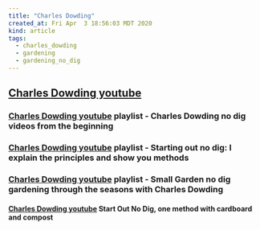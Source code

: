 ```yaml
---
title: "Charles Dowding"
created_at: Fri Apr  3 18:56:03 MDT 2020
kind: article
tags:
  - charles_dowding
  - gardening
  - gardening_no_dig
---
```


<h2>
  <a href="https://www.youtube.com/channel/UCB1J6siDdmhwah7q0O2WJBg/featured" target="_blank">Charles Dowding youtube</a>
</h2>

<h3>
  <a href="https://www.youtube.com/playlist?list=PL7WDfop74y-kJ5T1v-mIpF1uxd-_SZrYE" target="_blank">Charles Dowding youtube</a>
  playlist - Charles Dowding no dig videos from the beginning
</h3>

<h3>
  <a href="https://www.youtube.com/playlist?list=PL7WDfop74y-m0iLxmmjlmr_ZGBFvurzxV" target="_blank">Charles Dowding youtube</a>
  playlist - Starting out no dig: I explain the principles and show you methods
</h3>

<h3>
  <a href="https://www.youtube.com/playlist?list=PL7WDfop74y-njULr-6gXPcfyF_VHS4mm5" target="_blank">Charles Dowding youtube</a>
  playlist - Small Garden no dig gardening through the seasons with Charles Dowding
</h3>

<h4>
  <a href="https://www.youtube.com/watch?v=0LH6-w57Slw" target="_blank">Charles Dowding youtube</a>
  Start Out No Dig, one method with cardboard and compost
</h4>

<!--
html boilerplate fragments
<a href="" target="_blank"></a>
<a name=""></a>
<img src="" width="400px">
<ul>
  <li></li>
  <li><a href="" target="_blank"></a></li>
</ul>
<pre>
</pre>
<p style="margin-bottom: 2em;"></p>
<hr style="border: 0; height: 3px; background: #333; background-image: linear-gradient(to right, #ccc, #333, #ccc);">
<pre><code>
</code></pre>
<math xmlns='http://www.w3.org/1998/Math/MathML' display='block'>
</math>
:-->
